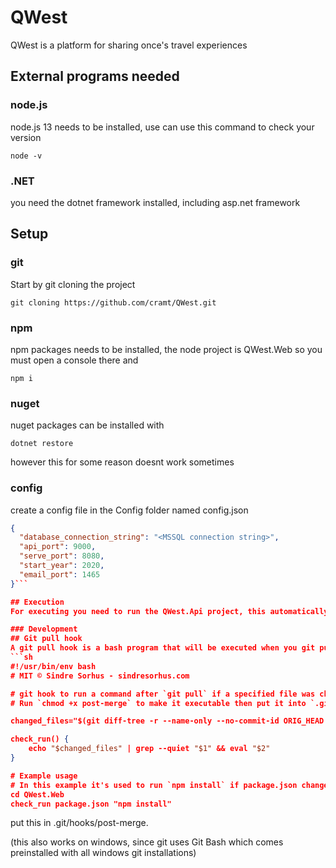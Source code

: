 # QWest
QWest is a platform for sharing once's travel experiences

## External programs needed
### node.js
node.js 13 needs to be installed, use can use this command to check your version
```
node -v
```
### .NET
you need the dotnet framework installed, including asp&#46;net framework
## Setup
### git
Start by git cloning the project
```
git cloning https://github.com/cramt/QWest.git
```
### npm
npm packages needs to be installed, the node project is QWest&#46;Web so you must open a console there and
```
npm i
```
### nuget
nuget packages can be installed with
```
dotnet restore
```
however this for some reason doesnt work sometimes
### config
create a config file in the Config folder named config.json
```json
{
  "database_connection_string": "<MSSQL connection string>",
  "api_port": 9000,
  "serve_port": 8080,
  "start_year": 2020,
  "email_port": 1465
}```

## Execution
For executing you need to run the QWest.Api project, this automatically starts the QWest&#46;Web project that serves the webpackes and proxies anything on the /api/ to QWest.Api

### Development
## Git pull hook
A git pull hook is a bash program that will be executed when you git pull, this one automatically installs possible new npm package
```sh
#!/usr/bin/env bash
# MIT © Sindre Sorhus - sindresorhus.com

# git hook to run a command after `git pull` if a specified file was changed
# Run `chmod +x post-merge` to make it executable then put it into `.git/hooks/`.

changed_files="$(git diff-tree -r --name-only --no-commit-id ORIG_HEAD HEAD)"

check_run() {
	echo "$changed_files" | grep --quiet "$1" && eval "$2"
}

# Example usage
# In this example it's used to run `npm install` if package.json changed
cd QWest.Web
check_run package.json "npm install"
```
put this in .git/hooks/post-merge.

(this also works on windows, since git uses Git Bash which comes preinstalled with all windows git installations)
